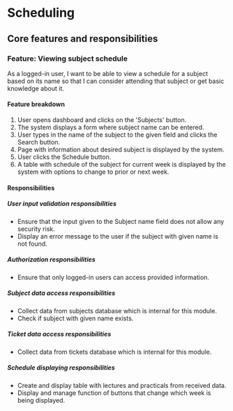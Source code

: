 # Scheduling

## Core features and responsibilities

### Feature: Viewing subject schedule

As a logged-in user, I want to be able to view a schedule for a subject based on its name so that I can consider attending that subject or get basic knowledge about it.

#### Feature breakdown

1. User opens dashboard and clicks on the 'Subjects' button.
2. The system displays a form where subject name can be entered.
3. User types in the name of the subject to the given field and clicks the Search button.
4. Page with information about desired subject is displayed by the system.
5. User clicks the Schedule button.
6. A table with schedule of the subject for current week is displayed by the system with options to change to prior or next week.

#### Responsibilities

##### User input validation responsibilities

* Ensure that the input given to the Subject name field does not allow any security risk.
* Display an error message to the user if the subject with given name is not found.

##### Authorization responsibilities

* Ensure that only logged-in users can access provided information.

##### Subject data access responsibilities

* Collect data from subjects database which is internal for this module.
* Check if subject with given name exists.

##### Ticket data access responsibilities

* Collect data from tickets database which is internal for this module.

##### Schedule displaying responsibilities

* Create and display table with lectures and practicals from received data.
* Display and manage function of buttons that change which week is being displayed.
